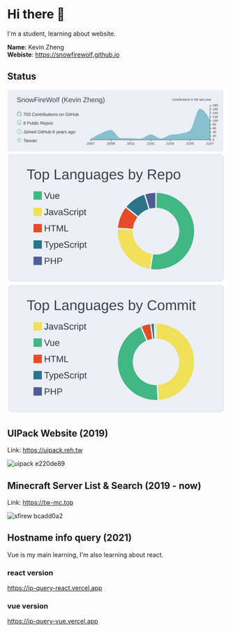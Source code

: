 # Hi there 👋
I'm a student, learning about website.

**Name**: Kevin Zheng <br>
**Webiste**: https://snowfirewolf.github.io




## Status

[![](https://raw.githubusercontent.com/SnowFireWolf/snowfirewolf/master/profile-summary-card-output/nord_bright/0-profile-details.svg)](https://github.com/vn7n24fzkq/github-profile-summary-cards)
[![](https://raw.githubusercontent.com/SnowFireWolf/snowfirewolf/master/profile-summary-card-output/nord_bright/1-repos-per-language.svg)](https://github.com/vn7n24fzkq/github-profile-summary-cards) [![](https://raw.githubusercontent.com/SnowFireWolf/snowfirewolf/master/profile-summary-card-output/nord_bright/2-most-commit-language.svg)](https://github.com/vn7n24fzkq/github-profile-summary-cards)



## UIPack Website (2019)
Link: https://uipack.reh.tw

<img src="https://user-images.githubusercontent.com/14024836/124941181-331b8300-e03d-11eb-9912-c446d8338e33.png" alt="uipack e220de89" width="700px">



## Minecraft Server List & Search (2019 - now)
Link: https://tw-mc.top

<img src="https://user-images.githubusercontent.com/14024836/124942347-20ee1480-e03e-11eb-9fb0-ef951e08faa8.png" alt="sfirew bcadd0a2" width="700px">



## Hostname info query (2021)
Vue is my main learning,
I'm also learning about react.

### react version
https://ip-query-react.vercel.app

### vue version
https://ip-query-vue.vercel.app
